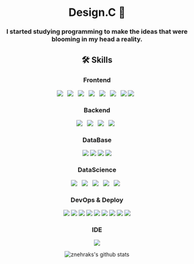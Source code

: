 <div align="center">

<h1> Design.C 👋 </h1>
<h3>I started studying programming to make the ideas that were blooming in my head a reality.</h3>

<h2> 🛠 Skills </h2>
<h3> Frontend </h3>
<p>
<img src="https://img.shields.io/badge/HTML5-E34F26?style=flat-square&logo=HTML5&logoColor=white"/></a> &nbsp
<img src="https://img.shields.io/badge/CSS3-1572B6?style=flat-square&logo=CSS3&logoColor=white"/></a> &nbsp
<img src="https://img.shields.io/badge/JavaScript-F7DF1E?style=flat-square&logo=JavaScript&logoColor=white"/></a> &nbsp
<img src="https://img.shields.io/badge/React-61DAFB?style=flat-square&logo=React&logoColor=black"/></a> &nbsp
<img src="https://img.shields.io/badge/Redux-764ABC?style=flat&logo=Redux&logoColor=white" />  &nbsp
<img src="https://img.shields.io/badge/Next.js-000000?style=flat-square&logo=Next.js&logoColor=white"/></a> &nbsp 
<img src="https://img.shields.io/badge/ApolloGraphQL-311C87?style=flat-square&logo=ApolloGraphQL&logoColor=white"/></a>
<img src="https://img.shields.io/badge/Jest-C21325?style=flat-square&logo=Jest&logoColor=white"/></a> &nbsp
</p>

<h3> Backend </h3>
<p>
<img src="https://img.shields.io/badge/Node.js-339933?style=flat-square&logo=Node.js&logoColor=white"/></a> &nbsp
<img src="https://img.shields.io/badge/Express-000000?style=flat-square&logo=Express&logoColor=white"/></a> &nbsp
<img src="https://img.shields.io/badge/NestJs-E0234E?style=flat-square&logo=NestJs&logoColor=white"/></a> &nbsp
<img src="https://img.shields.io/badge/GraphQL-E10098?style=flat-square&logo=GraphQL&logoColor=white"/></a> &nbsp
</p>

<h3> DataBase </h3>
<p>
<img src="https://img.shields.io/badge/MySQL-4479A1?style=flat&logo=MySQL&logoColor=white" />
<img src="https://img.shields.io/badge/MariaDB-003545?style=flat&logo=MariaDB&logoColor=white" />
<img src="https://img.shields.io/badge/PostgreSQL-4479A1?style=flat&logo=PostgreSQL&logoColor=white" />
<img src="https://img.shields.io/badge/MongoDB-47A248?style=flat&logo=MongoDB&logoColor=white" />
</p>

<h3> DataScience </h3>
<p>
<img src="https://img.shields.io/badge/Python-3776AB?style=flat-square&logo=Python&logoColor=white"/></a> &nbsp
<img src="https://img.shields.io/badge/scikitlearn-F7931E?style=flat-square&logo=scikitlearn&logoColor=black"/></a> &nbsp
<img src="https://img.shields.io/badge/Tensorflow-FF6F00?style=flat-square&logo=Tensorflow&logoColor=black"/></a> &nbsp
<img src="https://img.shields.io/badge/ApacheHadoop-66CCFF?style=flat-square&logo=ApacheHadoop&logoColor=black"/></a> &nbsp
<img src="https://img.shields.io/badge/ApacheSpark-E25A1C?style=flat-square&logo=ApacheSpark&logoColor=black"/></a> &nbsp
</p>

<h3> DevOps & Deploy </h3>
<p>
<img src="https://img.shields.io/badge/Git-F05032?style=flat&logo=Git&logoColor=white" />
<img src="https://img.shields.io/badge/Github%20Actions-2088FF?style=flat&logo=Github%20Actions&logoColor=white" />
<img src="https://img.shields.io/badge/Docker-2496ED?style=flat&logo=Docker&logoColor=white" />
<img src="https://img.shields.io/badge/Kubernetes-326CE5?style=flat&logo=Kubernetes&logoColor=white" />
<img src="https://img.shields.io/badge/Nginx-009639?style=flat&logo=Nginx&logoColor=white" />
<img src="https://img.shields.io/badge/Amazon%20AWS-232F3E?style=flat&logo=Amazon%20AWS&logoColor=white" />
<img src="https://img.shields.io/badge/Amazon%20S3-569A31?style=flat&logo=Amazon%20S3&logoColor=white" />
<img src="https://img.shields.io/badge/Heroku-430098?style=flat&logo=Heroku&logoColor=white" />
<img src="https://img.shields.io/badge/Netlify-00C7B7?style=flat&logo=Netlify&logoColor=white" />
</p>


<h3> IDE </h3>
<p>
<img src="https://img.shields.io/badge/Visual%20Studio%20Code-007ACC?style=flat&logo=Visual%20Studio%20Code&logoColor=white" />
</p>

![znehraks's github stats](https://github-readme-stats.vercel.app/api?username=znehraks&show_icons=true&theme=tokyonight)

</div>
